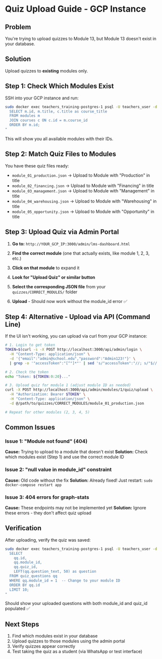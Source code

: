 # Quiz Upload Guide - GCP Instance

## Problem
You're trying to upload quizzes to Module 13, but Module 13 doesn't exist in your database.

## Solution
Upload quizzes to **existing** modules only.

## Step 1: Check Which Modules Exist

SSH into your GCP instance and run:

```bash
sudo docker exec teachers_training-postgres-1 psql -U teachers_user -d teachers_training -c "
  SELECT m.id, m.title, c.title as course_title
  FROM modules m
  JOIN courses c ON c.id = m.course_id
  ORDER BY m.id;
"
```

This will show you all available modules with their IDs.

## Step 2: Match Quiz Files to Modules

You have these quiz files ready:
- `module_01_production.json` → Upload to Module with "Production" in title
- `module_02_financing.json` → Upload to Module with "Financing" in title
- `module_03_management.json` → Upload to Module with "Management" in title
- `module_04_warehousing.json` → Upload to Module with "Warehousing" in title
- `module_05_opportunity.json` → Upload to Module with "Opportunity" in title

## Step 3: Upload Quiz via Admin Portal

1. **Go to:** `http://YOUR_GCP_IP:3000/admin/lms-dashboard.html`

2. **Find the correct module** (one that actually exists, like module 1, 2, 3, etc.)

3. **Click on that module** to expand it

4. **Look for "Upload Quiz" or similar button**

5. **Select the corresponding JSON file** from your `quizzes/CORRECT_MODULES/` folder

6. **Upload** - Should now work without the module_id error ✅

## Step 4: Alternative - Upload via API (Command Line)

If the UI isn't working, you can upload via curl from your GCP instance:

```bash
# 1. Login to get token
TOKEN=$(curl -s -X POST http://localhost:3000/api/admin/login \
  -H "Content-Type: application/json" \
  -d '{"email":"admin@school.edu","password":"Admin123!"}' \
  | grep -o '"accessToken":"[^"]*"' | sed 's/"accessToken":"//; s/"$//')

# 2. Check the token
echo "Token: ${TOKEN:0:20}..."

# 3. Upload quiz for module 1 (adjust module ID as needed)
curl -X POST http://localhost:3000/api/admin/modules/1/quiz/upload \
  -H "Authorization: Bearer $TOKEN" \
  -H "Content-Type: application/json" \
  -d @/path/to/quizzes/CORRECT_MODULES/module_01_production.json

# Repeat for other modules (2, 3, 4, 5)
```

## Common Issues

### Issue 1: "Module not found" (404)
**Cause:** Trying to upload to a module that doesn't exist
**Solution:** Check which modules exist (Step 1) and use the correct module ID

### Issue 2: "null value in module_id" constraint
**Cause:** Old code without the fix
**Solution:** Already fixed! Just restart: `sudo docker-compose restart app`

### Issue 3: 404 errors for graph-stats
**Cause:** These endpoints may not be implemented yet
**Solution:** Ignore these errors - they don't affect quiz upload

## Verification

After uploading, verify the quiz was saved:

```bash
sudo docker exec teachers_training-postgres-1 psql -U teachers_user -d teachers_training -c "
  SELECT
    qq.id,
    qq.module_id,
    qq.quiz_id,
    LEFT(qq.question_text, 50) as question
  FROM quiz_questions qq
  WHERE qq.module_id = 1  -- Change to your module ID
  ORDER BY qq.id
  LIMIT 10;
"
```

Should show your uploaded questions with both module_id and quiz_id populated ✅

## Next Steps

1. Find which modules exist in your database
2. Upload quizzes to those modules using the admin portal
3. Verify quizzes appear correctly
4. Test taking the quiz as a student (via WhatsApp or test interface)
